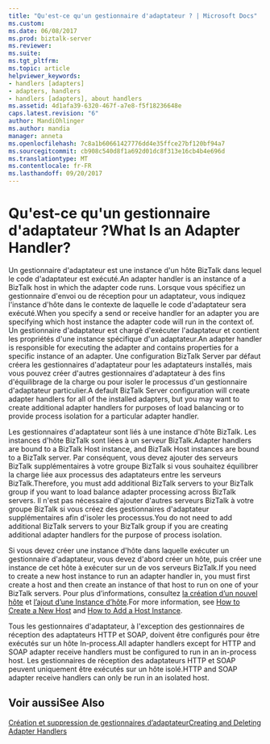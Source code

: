 ```yaml
---
title: "Qu'est-ce qu'un gestionnaire d'adaptateur ? | Microsoft Docs"
ms.custom: 
ms.date: 06/08/2017
ms.prod: biztalk-server
ms.reviewer: 
ms.suite: 
ms.tgt_pltfrm: 
ms.topic: article
helpviewer_keywords:
- handlers [adapters]
- adapters, handlers
- handlers [adapters], about handlers
ms.assetid: 4d1afa39-6320-467f-a7e8-f5f18236648e
caps.latest.revision: "6"
author: MandiOhlinger
ms.author: mandia
manager: anneta
ms.openlocfilehash: 7c8a1b60661427776dd4e35ffce27bf120bf94a7
ms.sourcegitcommit: cb908c540d8f1a692d01dc8f313e16cb4b4e696d
ms.translationtype: MT
ms.contentlocale: fr-FR
ms.lasthandoff: 09/20/2017
---
```

# <a name="what-is-an-adapter-handler"></a><span data-ttu-id="8c936-103">Qu'est-ce qu'un gestionnaire d'adaptateur ?</span><span class="sxs-lookup"><span data-stu-id="8c936-103">What Is an Adapter Handler?</span></span>
<span data-ttu-id="8c936-104">Un gestionnaire d'adaptateur est une instance d'un hôte BizTalk dans lequel le code d'adaptateur est exécuté.</span><span class="sxs-lookup"><span data-stu-id="8c936-104">An adapter handler is an instance of a BizTalk host in which the adapter code runs.</span></span> <span data-ttu-id="8c936-105">Lorsque vous spécifiez un gestionnaire d'envoi ou de réception pour un adaptateur, vous indiquez l'instance d'hôte dans le contexte de laquelle le code d'adaptateur sera exécuté.</span><span class="sxs-lookup"><span data-stu-id="8c936-105">When you specify a send or receive handler for an adapter you are specifying which host instance the adapter code will run in the context of.</span></span> <span data-ttu-id="8c936-106">Un gestionnaire d'adaptateur est chargé d'exécuter l'adaptateur et contient les propriétés d'une instance spécifique d'un adaptateur.</span><span class="sxs-lookup"><span data-stu-id="8c936-106">An adapter handler is responsible for executing the adapter and contains properties for a specific instance of an adapter.</span></span> <span data-ttu-id="8c936-107">Une configuration BizTalk Server par défaut créera les gestionnaires d'adaptateur pour les adaptateurs installés, mais vous pouvez créer d'autres gestionnaires d'adaptateur à des fins d'équilibrage de la charge ou pour isoler le processus d'un gestionnaire d'adaptateur particulier.</span><span class="sxs-lookup"><span data-stu-id="8c936-107">A default BizTalk Server configuration will create adapter handlers for all of the installed adapters, but you may want to create additional adapter handlers for purposes of load balancing or to provide process isolation for a particular adapter handler.</span></span>  
  
 <span data-ttu-id="8c936-108">Les gestionnaires d'adaptateur sont liés à une instance d'hôte BizTalk. Les instances d'hôte BizTalk sont liées à un serveur BizTalk.</span><span class="sxs-lookup"><span data-stu-id="8c936-108">Adapter handlers are bound to a BizTalk Host instance, and BizTalk Host instances are bound to a BizTalk server.</span></span> <span data-ttu-id="8c936-109">Par conséquent, vous devez ajouter des serveurs BizTalk supplémentaires à votre groupe BizTalk si vous souhaitez équilibrer la charge liée aux processus des adaptateurs entre les serveurs BizTalk.</span><span class="sxs-lookup"><span data-stu-id="8c936-109">Therefore, you must add additional BizTalk servers to your BizTalk group if you want to load balance adapter processing across BizTalk servers.</span></span> <span data-ttu-id="8c936-110">Il n'est pas nécessaire d'ajouter d'autres serveurs BizTalk à votre groupe BizTalk si vous créez des gestionnaires d'adaptateur supplémentaires afin d'isoler les processus.</span><span class="sxs-lookup"><span data-stu-id="8c936-110">You do not need to add additional BizTalk servers to your BizTalk group if you are creating additional adapter handlers for the purpose of process isolation.</span></span>  
  
 <span data-ttu-id="8c936-111">Si vous devez créer une instance d'hôte dans laquelle exécuter un gestionnaire d'adaptateur, vous devez d'abord créer un hôte, puis créer une instance de cet hôte à exécuter sur un de vos serveurs BizTalk.</span><span class="sxs-lookup"><span data-stu-id="8c936-111">If you need to create a new host instance to run an adapter handler in, you must first create a host and then create an instance of that host to run on one of your BizTalk servers.</span></span> <span data-ttu-id="8c936-112">Pour plus d’informations, consultez [la création d’un nouvel hôte](../core/how-to-create-a-new-host.md) et [l’ajout d’une Instance d’hôte](../core/how-to-add-a-host-instance.md).</span><span class="sxs-lookup"><span data-stu-id="8c936-112">For more information, see [How to Create a New Host](../core/how-to-create-a-new-host.md) and [How to Add a Host Instance](../core/how-to-add-a-host-instance.md).</span></span>  
  
 <span data-ttu-id="8c936-113">Tous les gestionnaires d'adaptateur, à l'exception des gestionnaires de réception des adaptateurs HTTP et SOAP, doivent être configurés pour être exécutés sur un hôte In-process.</span><span class="sxs-lookup"><span data-stu-id="8c936-113">All adapter handlers except for HTTP and SOAP adapter receive handlers must be configured to run in an in-process host.</span></span> <span data-ttu-id="8c936-114">Les gestionnaires de réception des adaptateurs HTTP et SOAP peuvent uniquement être exécutés sur un hôte isolé.</span><span class="sxs-lookup"><span data-stu-id="8c936-114">HTTP and SOAP adapter receive handlers can only be run in an isolated host.</span></span>  
  
## <a name="see-also"></a><span data-ttu-id="8c936-115">Voir aussi</span><span class="sxs-lookup"><span data-stu-id="8c936-115">See Also</span></span>  
 [<span data-ttu-id="8c936-116">Création et suppression de gestionnaires d’adaptateur</span><span class="sxs-lookup"><span data-stu-id="8c936-116">Creating and Deleting Adapter Handlers</span></span>](../core/creating-and-deleting-adapter-handlers.md)
